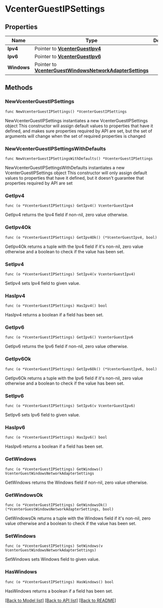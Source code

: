 # VcenterGuestIPSettings

## Properties

Name | Type | Description | Notes
------------ | ------------- | ------------- | -------------
**Ipv4** | Pointer to [**VcenterGuestIpv4**](VcenterGuestIpv4.md) |  | [optional] 
**Ipv6** | Pointer to [**VcenterGuestIpv6**](VcenterGuestIpv6.md) |  | [optional] 
**Windows** | Pointer to [**VcenterGuestWindowsNetworkAdapterSettings**](VcenterGuestWindowsNetworkAdapterSettings.md) |  | [optional] 

## Methods

### NewVcenterGuestIPSettings

`func NewVcenterGuestIPSettings() *VcenterGuestIPSettings`

NewVcenterGuestIPSettings instantiates a new VcenterGuestIPSettings object
This constructor will assign default values to properties that have it defined,
and makes sure properties required by API are set, but the set of arguments
will change when the set of required properties is changed

### NewVcenterGuestIPSettingsWithDefaults

`func NewVcenterGuestIPSettingsWithDefaults() *VcenterGuestIPSettings`

NewVcenterGuestIPSettingsWithDefaults instantiates a new VcenterGuestIPSettings object
This constructor will only assign default values to properties that have it defined,
but it doesn't guarantee that properties required by API are set

### GetIpv4

`func (o *VcenterGuestIPSettings) GetIpv4() VcenterGuestIpv4`

GetIpv4 returns the Ipv4 field if non-nil, zero value otherwise.

### GetIpv4Ok

`func (o *VcenterGuestIPSettings) GetIpv4Ok() (*VcenterGuestIpv4, bool)`

GetIpv4Ok returns a tuple with the Ipv4 field if it's non-nil, zero value otherwise
and a boolean to check if the value has been set.

### SetIpv4

`func (o *VcenterGuestIPSettings) SetIpv4(v VcenterGuestIpv4)`

SetIpv4 sets Ipv4 field to given value.

### HasIpv4

`func (o *VcenterGuestIPSettings) HasIpv4() bool`

HasIpv4 returns a boolean if a field has been set.

### GetIpv6

`func (o *VcenterGuestIPSettings) GetIpv6() VcenterGuestIpv6`

GetIpv6 returns the Ipv6 field if non-nil, zero value otherwise.

### GetIpv6Ok

`func (o *VcenterGuestIPSettings) GetIpv6Ok() (*VcenterGuestIpv6, bool)`

GetIpv6Ok returns a tuple with the Ipv6 field if it's non-nil, zero value otherwise
and a boolean to check if the value has been set.

### SetIpv6

`func (o *VcenterGuestIPSettings) SetIpv6(v VcenterGuestIpv6)`

SetIpv6 sets Ipv6 field to given value.

### HasIpv6

`func (o *VcenterGuestIPSettings) HasIpv6() bool`

HasIpv6 returns a boolean if a field has been set.

### GetWindows

`func (o *VcenterGuestIPSettings) GetWindows() VcenterGuestWindowsNetworkAdapterSettings`

GetWindows returns the Windows field if non-nil, zero value otherwise.

### GetWindowsOk

`func (o *VcenterGuestIPSettings) GetWindowsOk() (*VcenterGuestWindowsNetworkAdapterSettings, bool)`

GetWindowsOk returns a tuple with the Windows field if it's non-nil, zero value otherwise
and a boolean to check if the value has been set.

### SetWindows

`func (o *VcenterGuestIPSettings) SetWindows(v VcenterGuestWindowsNetworkAdapterSettings)`

SetWindows sets Windows field to given value.

### HasWindows

`func (o *VcenterGuestIPSettings) HasWindows() bool`

HasWindows returns a boolean if a field has been set.


[[Back to Model list]](../README.md#documentation-for-models) [[Back to API list]](../README.md#documentation-for-api-endpoints) [[Back to README]](../README.md)


